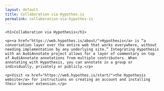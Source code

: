 ```yaml
---
layout: default
title: Collaboration via Hypothes.is
permalink: collaboration-via-hypothes-is
---
```

<!-- Add an essay or interpretive material below this line,
using HTML or markdown.  Do not modify this file above this line -->

<html>
  <body>
    
    <h1>Collaboration via Hypothesis</h1>
    
    <p><a href="https://web.hypothes.is/about/">Hypothesis</a> is “a conversation layer over the entire web that works everywhere, without needing implementation by any underlying site.” Integrating Hypothesis with an AudiAnnotate project allows for a layer of commentary on top of AudiAnnotate annotations from multiple contributors. When annotating with Hypothesis, you can annotate in a group or individually, privately or publicly.</p>
    
    <p>Visit <a href="https://web.hypothes.is/start/">the Hypothesis website</a> for instructions on creating an account and installing their browser extension.</p>
   
    
    
  </body>
  </html>
